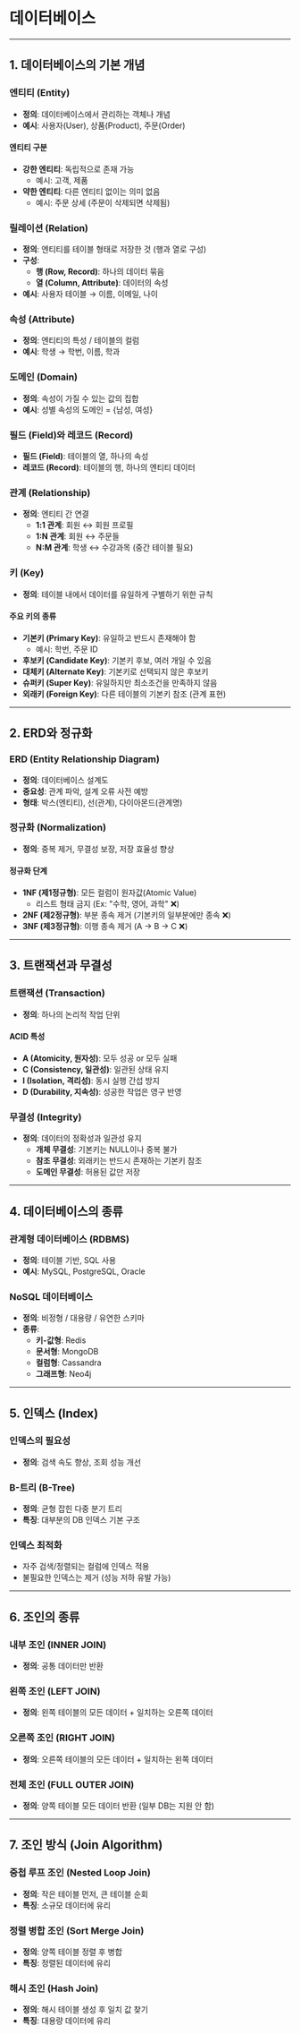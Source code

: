 # 데이터베이스

---

## 1. 데이터베이스의 기본 개념

### 엔티티 (Entity)
- **정의**: 데이터베이스에서 관리하는 객체나 개념
- **예시**: 사용자(User), 상품(Product), 주문(Order)

#### 엔티티 구분
- **강한 엔티티**: 독립적으로 존재 가능
    - 예시: 고객, 제품
- **약한 엔티티**: 다른 엔티티 없이는 의미 없음
    - 예시: 주문 상세 (주문이 삭제되면 삭제됨)

### 릴레이션 (Relation)
- **정의**: 엔티티를 테이블 형태로 저장한 것 (행과 열로 구성)
- **구성**:
    - **행 (Row, Record)**: 하나의 데이터 묶음
    - **열 (Column, Attribute)**: 데이터의 속성
- **예시**: 사용자 테이블 → 이름, 이메일, 나이

### 속성 (Attribute)
- **정의**: 엔티티의 특성 / 테이블의 컬럼
- **예시**: 학생 → 학번, 이름, 학과

### 도메인 (Domain)
- **정의**: 속성이 가질 수 있는 값의 집합
- **예시**: 성별 속성의 도메인 = {남성, 여성}

### 필드 (Field)와 레코드 (Record)
- **필드 (Field)**: 테이블의 열, 하나의 속성
- **레코드 (Record)**: 테이블의 행, 하나의 엔티티 데이터

### 관계 (Relationship)
- **정의**: 엔티티 간 연결
    - **1:1 관계**: 회원 ↔️ 회원 프로필
    - **1:N 관계**: 회원 ↔️ 주문들
    - **N:M 관계**: 학생 ↔️ 수강과목 (중간 테이블 필요)

### 키 (Key)
- **정의**: 테이블 내에서 데이터를 유일하게 구별하기 위한 규칙

#### 주요 키의 종류
- **기본키 (Primary Key)**: 유일하고 반드시 존재해야 함
    - 예시: 학번, 주문 ID
- **후보키 (Candidate Key)**: 기본키 후보, 여러 개일 수 있음
- **대체키 (Alternate Key)**: 기본키로 선택되지 않은 후보키
- **슈퍼키 (Super Key)**: 유일하지만 최소조건을 만족하지 않음
- **외래키 (Foreign Key)**: 다른 테이블의 기본키 참조 (관계 표현)

---

## 2. ERD와 정규화

### ERD (Entity Relationship Diagram)
- **정의**: 데이터베이스 설계도
- **중요성**: 관계 파악, 설계 오류 사전 예방
- **형태**: 박스(엔티티), 선(관계), 다이아몬드(관계명)

### 정규화 (Normalization)
- **정의**: 중복 제거, 무결성 보장, 저장 효율성 향상

#### 정규화 단계
- **1NF (제1정규형)**: 모든 컬럼이 원자값(Atomic Value)
    - 리스트 형태 금지 (Ex: "수학, 영어, 과학" ❌)
- **2NF (제2정규형)**: 부분 종속 제거 (기본키의 일부분에만 종속 ❌)
- **3NF (제3정규형)**: 이행 종속 제거 (A → B → C ❌)

---

## 3. 트랜잭션과 무결성

### 트랜잭션 (Transaction)
- **정의**: 하나의 논리적 작업 단위

#### ACID 특성
- **A (Atomicity, 원자성)**: 모두 성공 or 모두 실패
- **C (Consistency, 일관성)**: 일관된 상태 유지
- **I (Isolation, 격리성)**: 동시 실행 간섭 방지
- **D (Durability, 지속성)**: 성공한 작업은 영구 반영

### 무결성 (Integrity)
- **정의**: 데이터의 정확성과 일관성 유지
    - **개체 무결성**: 기본키는 NULL이나 중복 불가
    - **참조 무결성**: 외래키는 반드시 존재하는 기본키 참조
    - **도메인 무결성**: 허용된 값만 저장

---

## 4. 데이터베이스의 종류

### 관계형 데이터베이스 (RDBMS)
- **정의**: 테이블 기반, SQL 사용
- **예시**: MySQL, PostgreSQL, Oracle

### NoSQL 데이터베이스
- **정의**: 비정형 / 대용량 / 유연한 스키마
- **종류**:
    - **키-값형**: Redis
    - **문서형**: MongoDB
    - **컬럼형**: Cassandra
    - **그래프형**: Neo4j

---

## 5. 인덱스 (Index)

### 인덱스의 필요성
- **정의**: 검색 속도 향상, 조회 성능 개선

### B-트리 (B-Tree)
- **정의**: 균형 잡힌 다중 분기 트리
- **특징**: 대부분의 DB 인덱스 기본 구조

### 인덱스 최적화
- 자주 검색/정렬되는 컬럼에 인덱스 적용
- 불필요한 인덱스는 제거 (성능 저하 유발 가능)

---

## 6. 조인의 종류

### 내부 조인 (INNER JOIN)
- **정의**: 공통 데이터만 반환

### 왼쪽 조인 (LEFT JOIN)
- **정의**: 왼쪽 테이블의 모든 데이터 + 일치하는 오른쪽 데이터

### 오른쪽 조인 (RIGHT JOIN)
- **정의**: 오른쪽 테이블의 모든 데이터 + 일치하는 왼쪽 데이터

### 전체 조인 (FULL OUTER JOIN)
- **정의**: 양쪽 테이블 모든 데이터 반환 (일부 DB는 지원 안 함)

---

## 7. 조인 방식 (Join Algorithm)

### 중첩 루프 조인 (Nested Loop Join)
- **정의**: 작은 테이블 먼저, 큰 테이블 순회
- **특징**: 소규모 데이터에 유리

### 정렬 병합 조인 (Sort Merge Join)
- **정의**: 양쪽 테이블 정렬 후 병합
- **특징**: 정렬된 데이터에 유리

### 해시 조인 (Hash Join)
- **정의**: 해시 테이블 생성 후 일치 값 찾기
- **특징**: 대용량 데이터에 유리
